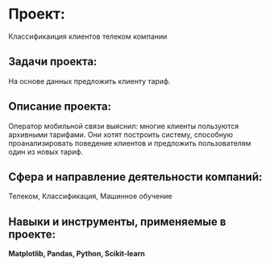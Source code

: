 # Проект: 
Классификаиция клиентов телеком компании

## Задачи проекта:
На основе данных предложить клиенту тариф.

## Описание проекта:
Оператор мобильной связи выяснил: многие клиенты пользуются архивными тарифами.
Они хотят построить систему, способную проанализировать поведение клиентов и предложить пользователям один из новых тариф.

## Сфера и направление деятельности компаний:
Телеком, Классификация, Машинное обучение

## Навыки и инструменты, применяемые в проекте:
**Matplotlib, Pandas, Python, Scikit-learn**
